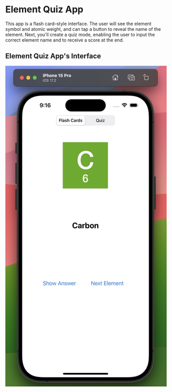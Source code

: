 # Element Quiz App

This app is a flash card–style interface. The user will see the element symbol and atomic weight, and can tap a button to reveal the name of the element. Next, you'll create a quiz mode, enabling the user to input the correct element name and to receive a score at the end.

## Element Quiz App's Interface
<img src="interface.jpg" height="1000">


